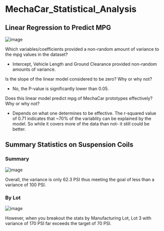 # MechaCar_Statistical_Analysis


## Linear Regression to Predict MPG

![image](https://user-images.githubusercontent.com/90879042/148668684-fe7deb4c-b5a4-4294-b743-b0e5163cb7f4.png)

Which variables/coefficients provided a non-random amount of variance to the mpg values in the dataset?
 - Intercept, Vehicle Length and Ground Clearance provided non-random amounts of variance.

Is the slope of the linear model considered to be zero? Why or why not?
 - No, the P-value is significantly lower than 0.05.  

Does this linear model predict mpg of MechaCar prototypes effectively? Why or why not?
 - Depends on what one determines to be effective.  The r-squared value of 0.71 indicates that ~70% of the variablity can be explained by the model.  So while it covers more of the data than not- it still could be better.  


## Summary Statistics on Suspension Coils

### Summary
![image](https://user-images.githubusercontent.com/90879042/148697665-e8232fc6-9232-40a6-978a-0015dcd97d2b.png)

Overall, the variance is only 62.3 PSI thus meeting the goal of less than a variance of 100 PSI. 

### By Lot
![image](https://user-images.githubusercontent.com/90879042/148697781-14502564-dcad-45e3-8cd8-a2b9f94ed59a.png)

However, when you breakout the stats by Manufacturing Lot, Lot 3 with variance of 170 PSI far exceeds the target of 70 PSI.  




